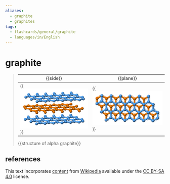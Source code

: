 ```yaml
---
aliases:
  - graphite
  - graphites
tags:
  - flashcards/general/graphite
  - languages/in/English
---
```


# graphite

> | {{side}} | {{plane}} |
> |-|-|
> | {{![side view of alpha graphite](../archives/Wikimedia%20Commons/Graphite-layers-side-3D-balls.png)}} | {{![top view of alpha graphite](../archives/Wikimedia%20Commons/Graphite-layers-top-3D-balls.png)}} |
>
> {{structure of alpha graphite}}

## references

This text incorporates [content](https://en.wikipedia.org/wiki/graphite) from [Wikipedia](Wikipedia.md) available under the [CC BY-SA 4.0](https://creativecommons.org/licenses/by-sa/4.0/) license.
